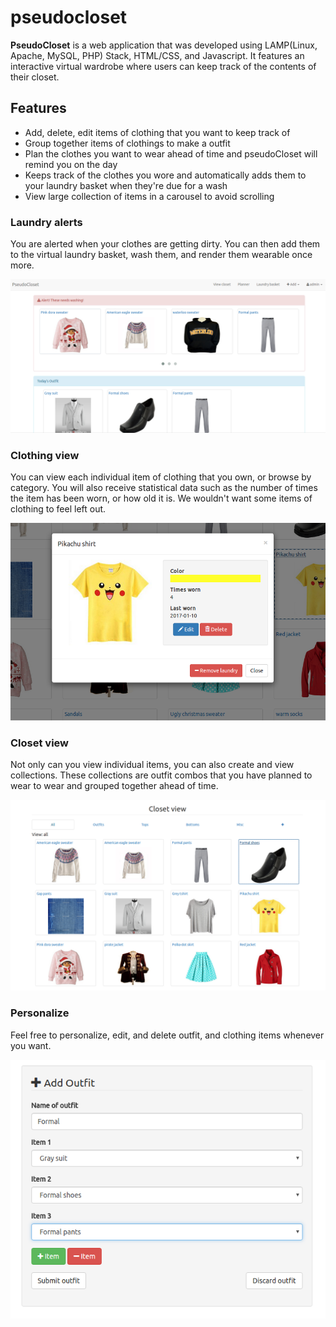 # pseudocloset
**PseudoCloset** is a web application that was developed using LAMP(Linux, Apache, MySQL, PHP) Stack, HTML/CSS, and Javascript. It features an interactive virtual wardrobe where users can keep track of the contents of their closet.

## Features
- Add, delete, edit items of clothing that you want to keep track of
- Group together items of clothings to make a outfit
- Plan the clothes you want to wear ahead of time and pseudoCloset will remind you on the day
- Keeps track of the clothes you wore and automatically adds them to your laundry basket when they're due for a wash
- View large collection of items in a carousel to avoid scrolling

### Laundry alerts
You are alerted when your clothes are getting dirty. You can then add them to the virtual laundry basket, wash them, and render them wearable once more. 

![alt text](img/homescreen.png)

### Clothing view
You can view each individual item of clothing that you own, or browse by category. You will also receive statistical data such as the number of times the item has been worn, or how old it is. We wouldn't want some items of clothing to feel left out.

![alt text](img/itemview.png)

### Closet view
Not only can you view individual items, you can also create and view collections. These collections are outfit combos that you have planned to wear to wear and grouped together ahead of time.

![alt text](img/closet.png)

### Personalize
Feel free to personalize, edit, and delete outfit, and clothing items whenever you want. 

![alt text](img/addoutfit.png)

